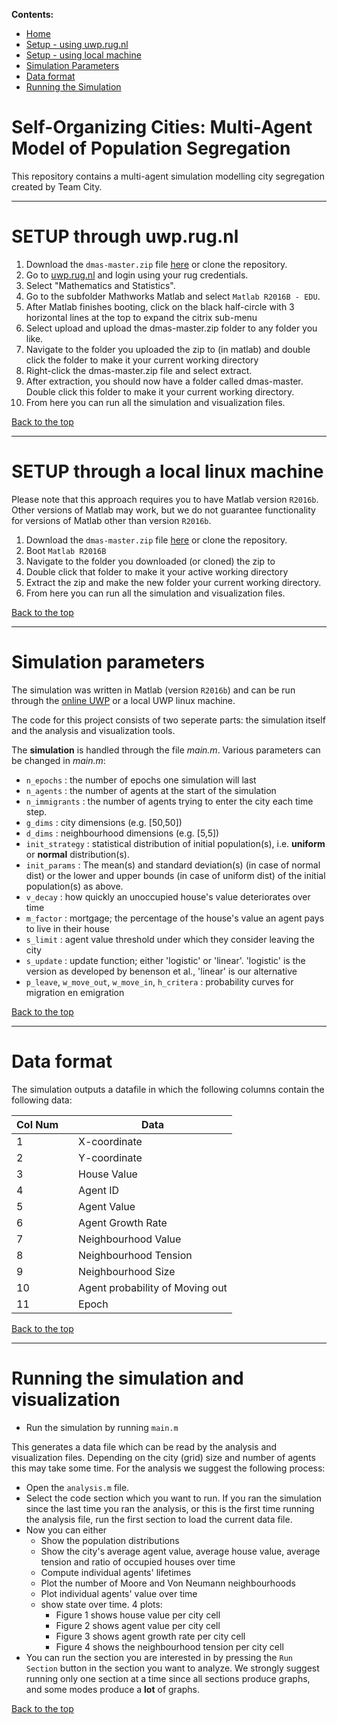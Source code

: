 <a name="top"></a>
**Contents:**
- [Home](#introduction)
- [Setup - using uwp.rug.nl](#UWPsetup)
- [Setup - using local machine](#LinuxMachineSetup)
- [Simulation Parameters](#simulation)
- [Data format](#format)
- [Running the Simulation](#commands)

<a name="introduction"></a>
# Self-Organizing Cities: Multi-Agent Model of Population Segregation

This repository contains a multi-agent simulation modelling city segregation created by Team City. 

----------------------------------

<a name="UWPsetup"></a>
# SETUP through uwp.rug.nl

1. Download the `dmas-master.zip` file [here](https://github.com/suraoxa/dmas/archive/master.zip) or clone the repository.
2. Go to [uwp.rug.nl](https://uwp.rug.nl) and login using your rug credentials.
3. Select "Mathematics and Statistics". 
4. Go to the subfolder Mathworks Matlab and select `Matlab R2016B - EDU`.
5. After Matlab finishes booting, click on the black half-circle with 3 horizontal lines at the top to expand the citrix sub-menu
6. Select upload and upload the dmas-master.zip folder to any folder you like. 
7. Navigate to the folder you uploaded the zip to (in matlab) and double click the folder to make it your current working directory
8. Right-click the dmas-master.zip file and select extract. 
9. After extraction, you should now have a folder called dmas-master. Double click this folder to make it your current working directory.
10. From here you can run all the simulation and visualization files. 

[Back to the top](#top)

-----------------------------------

<a name="LinuxMachineSetup"></a>
# SETUP through a local linux machine

Please note that this approach requires you to have Matlab version `R2016b`. Other versions of Matlab may work, but we do not guarantee functionality for versions of Matlab other than version `R2016b`.

1. Download the `dmas-master.zip` file [here](https://github.com/suraoxa/dmas/archive/master.zip) or clone the repository.
2. Boot `Matlab R2016B`
3. Navigate to the folder you downloaded (or cloned) the zip to
4. Double click that folder to make it your active working directory
5. Extract the zip and make the new folder your current working directory. 
6. From here you can run all the simulation and visualization files. 

[Back to the top](#top)

-----------------------------------

<a name="simulation"></a>
# Simulation parameters

The simulation was written in Matlab (version `R2016b`) and can be run through the [online UWP](https://uwp.rug.nl) or a local UWP linux machine.

The code for this project consists of two seperate parts: the simulation itself and the analysis and visualization tools.

The **simulation** is handled through the file *main.m*. Various parameters can be changed in *main.m*:
  * `n_epochs`      : the number of epochs one simulation will last
  * `n_agents`      : the number of agents at the start of the simulation
  * `n_immigrants`  : the number of agents trying to enter the city each time step. 
  * `g_dims`        : city dimensions (e.g. [50,50])
  * `d_dims`        : neighbourhood dimensions (e.g. [5,5])
  * `init_strategy` : statistical distribution of initial population(s), i.e. **uniform** or **normal** distribution(s).
  * `init_params`   : The mean(s) and standard deviation(s) (in case of normal dist) or the lower and upper bounds (in case of uniform dist) of the initial population(s) as above.
  * `v_decay`       : how quickly an unoccupied house's value deteriorates over time
  * `m_factor`      : mortgage; the percentage of the house's value an agent pays to live in their house
  * `s_limit`       : agent value threshold under which they consider leaving the city
  * `s_update`      : update function; either 'logistic' or 'linear'. 'logistic' is the version as developed by benenson et al., 'linear' is our alternative
  * `p_leave`, `w_move_out`, `w_move_in`, `h_critera` : probability curves for migration en emigration  

[Back to the top](#top)

-----------------------------------


<a name="format"></a>
# Data format

The simulation outputs a datafile in which the following columns contain the following data:

| Col Num | |     Data                          |
|---------|-|-----------------------------------|
|    1    | | X-coordinate                      |
|    2    | | Y-coordinate                      |
|    3    | | House Value                       |
|    4    | | Agent ID                          |
|    5    | | Agent Value                       |
|    6    | | Agent Growth Rate                 |
|    7    | | Neighbourhood Value               |
|    8    | | Neighbourhood Tension             |
|    9    | | Neighbourhood Size                | 
|    10   | | Agent probability of Moving out   |
|    11   | | Epoch                             |


[Back to the top](#top)

------------------------------------
<a name="commands"></a>
# Running the simulation and visualization

- Run the simulation by running `main.m`

This generates a data file which can be read by the analysis and visualization files. Depending on the city (grid) size and number of agents this may take some time. For the analysis we suggest the following process:

- Open the `analysis.m` file.  
- Select the code section which you want to run. If you ran the simulation since the last time you ran the analysis, or this is the first time running the analysis file, run the first section to load the current data file. 
- Now you can either
  - Show the population distributions
  - Show the city's average agent value, average house value, average tension and ratio of occupied houses over time
  - Compute individual agents' lifetimes
  - Plot the number of Moore and Von Neumann neighbourhoods
  - Plot individual agents' value over time
  - show state over time. 4 plots:
    - Figure 1 shows house value per city cell
    - Figure 2 shows agent value per city cell
    - Figure 3 shows agent growth rate per city cell
    - Figure 4 shows the neighbourhood tension per city cell
- You can run the section you are interested in by pressing the `Run Section` button in the section you want to analyze. We strongly suggest running only one section at a time since all sections produce graphs, and some modes produce a **lot** of graphs. 

[Back to the top](#top)